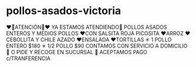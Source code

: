 # pollos-asados-victoria
❤🐔ATENCIÓN🐔❤ YA ESTAMOS ATENDIENDO🙏 POLLOS ASADOS ENTEROS Y MEDIOS POLLOS ❤CON SALSITA ROJA PICOSITA  ❤ARROZ ❤CEBOLLITA Y CHILE AZADO ❤ENSALADA ❤TORTILLAS ✳ 1 POLLO ENTERO $180 ✳ 1/2 POLLO $90  CONTAMOS CON SERVICIO A DOMICILIO 🚨 O  PIDE Y RECOGE EN SUCURSAL 🙂              ACEPTAMOS PAGO              c/TRANFERENCIA
